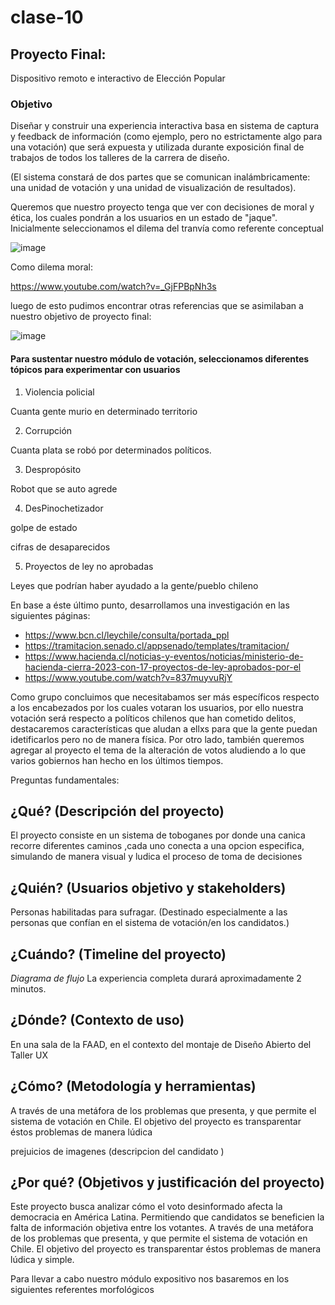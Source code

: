 # clase-10
## Proyecto Final:
Dispositivo remoto e interactivo de Elección Popular

### Objetivo

Diseñar y construir una experiencia interactiva basa en sistema de captura y feedback de información (como ejemplo, pero no estrictamente algo para una votación) que será expuesta y utilizada durante exposición final de trabajos de todos los talleres de la carrera de diseño.

(El sistema constará de dos partes que se comunican inalámbricamente: una unidad de votación y una unidad de visualización de resultados).

Queremos que nuestro proyecto tenga que ver con decisiones de moral y ética, los cuales pondrán a los usuarios en un estado de "jaque". Inicialmente seleccionamos el dilema del tranvía como referente conceptual

![image](https://github.com/user-attachments/assets/09785006-37c2-45bf-b97e-293f5f85a33d)

Como dilema moral:

https://www.youtube.com/watch?v=_GjFPBpNh3s

luego de esto pudimos encontrar otras referencias que se asimilaban a nuestro objetivo de proyecto final:

![image](https://github.com/user-attachments/assets/a7d50005-3710-4de2-945d-a7fcdf1def84)

#### Para sustentar nuestro módulo de votación, seleccionamos diferentes tópicos para experimentar con usuarios

1. Violencia policial

Cuanta gente murio en determinado territorio

2. Corrupción

Cuanta plata se robó por determinados políticos.

3. Despropósito

Robot que se auto agrede

4. DesPinochetizador

golpe de estado

cifras de desaparecidos

5. Proyectos de ley no aprobadas

Leyes que podrían haber ayudado a la gente/pueblo chileno

En base a éste último punto, desarrollamos una investigación en las siguientes páginas:
- https://www.bcn.cl/leychile/consulta/portada_ppl
- https://tramitacion.senado.cl/appsenado/templates/tramitacion/
- https://www.hacienda.cl/noticias-y-eventos/noticias/ministerio-de-hacienda-cierra-2023-con-17-proyectos-de-ley-aprobados-por-el
- https://www.youtube.com/watch?v=837muyvuRjY

Como grupo concluimos que necesitabamos ser más específicos respecto a los encabezados por los cuales votaran los usuarios, por ello nuestra votación será respecto a políticos chilenos que han cometido delitos, destacaremos características que aludan a ellxs para que la gente puedan idetificarlos pero no de manera física. Por otro lado, también queremos agregar al proyecto el tema de la alteración de votos aludiendo a lo que varios gobiernos han hecho en los últimos tiempos.

Preguntas fundamentales:
## ¿Qué? (Descripción del proyecto)

El proyecto consiste en un sistema de toboganes por donde una canica recorre diferentes caminos ,cada uno conecta a una opcion especifica, simulando de manera visual y ludica el proceso de toma de decisiones 

## ¿Quién? (Usuarios objetivo y stakeholders)

Personas habilitadas para sufragar. (Destinado especialmente a las personas que confían en el sistema de votación/en los candidatos.)

## ¿Cuándo? (Timeline del proyecto)

*Diagrama de flujo*   La experiencia completa durará aproximadamente 2 minutos.


## ¿Dónde? (Contexto de uso)

En una sala de la FAAD, en el contexto del montaje de Diseño Abierto del Taller UX

## ¿Cómo? (Metodología y herramientas)

A través de una metáfora de los problemas que presenta, y que permite el sistema de votación en Chile. El objetivo del proyecto es transparentar éstos problemas de manera lúdica  

prejuicios de imagenes (descripcion del candidato ) 

## ¿Por qué? (Objetivos y justificación del proyecto)

Este proyecto busca analizar cómo el voto desinformado afecta la democracia en América Latina. Permitiendo que candidatos se beneficien  la falta de información objetiva entre los votantes. A través de una metáfora de los problemas que presenta, y que permite el sistema de votación en Chile. El objetivo del proyecto es transparentar éstos problemas de manera lúdica y simple.

Para llevar a cabo nuestro módulo expositivo nos basaremos en los siguientes referentes morfológicos
